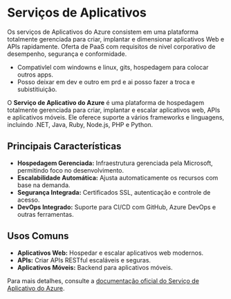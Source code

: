 # Serviços de Aplicativos

Os serviços de Aplicativos do Azure consistem em uma plataforma totalmente gerenciada para criar, implantar e dimensionar aplicativos Web e APIs rapidamente. Oferta de PaaS com requisitos de nivel corporativo de desempenho, segurança e conformidade.
 - Compativlel com windowns e linux, gits, hospedagem para colocar outros apps.
 - Posso deixar em dev e outro em prd e ai posso fazer a troca e subistitiuição.


O **Serviço de Aplicativo do Azure** é uma plataforma de hospedagem totalmente gerenciada para criar, implantar e escalar aplicativos web, APIs e aplicativos móveis. Ele oferece suporte a vários frameworks e linguagens, incluindo .NET, Java, Ruby, Node.js, PHP e Python.

## Principais Características
- **Hospedagem Gerenciada:** Infraestrutura gerenciada pela Microsoft, permitindo foco no desenvolvimento.
- **Escalabilidade Automática:** Ajusta automaticamente os recursos com base na demanda.
- **Segurança Integrada:** Certificados SSL, autenticação e controle de acesso.
- **DevOps Integrado:** Suporte para CI/CD com GitHub, Azure DevOps e outras ferramentas.

## Usos Comuns
- **Aplicativos Web:** Hospedar e escalar aplicativos web modernos.
- **APIs:** Criar APIs RESTful escaláveis e seguras.
- **Aplicativos Móveis:** Backend para aplicativos móveis.

Para mais detalhes, consulte a [documentação oficial do Serviço de Aplicativo do Azure](https://learn.microsoft.com/en-us/azure/app-service/).
